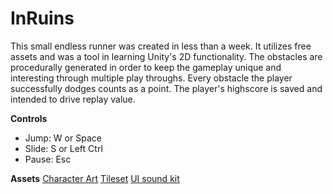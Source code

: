 # InRuins
 
This small endless runner was created in less than a week. It utilizes free assets and was a tool in learning Unity's 2D functionality. The obstacles are procedurally generated in order to keep the gameplay unique and interesting through multiple play throughs. Every obstacle the player successfully dodges counts as a point. The player's highscore is saved and intended to drive replay value. 

**Controls**
* Jump: W or Space
* Slide: S or Left Ctrl
* Pause: Esc

**Assets**
[Character Art](https://rvros.itch.io/animated-pixel-hero)
[Tileset](https://penusbmic.itch.io/free-dungeon-ruins-tileset)
[UI sound kit](https://design.facebook.com/toolsandresources/sound-kit-for-prototypes/)
